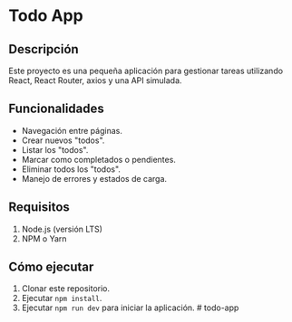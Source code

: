 # Todo App

## Descripción

Este proyecto es una pequeña aplicación para gestionar tareas utilizando React, React Router, axios y una API simulada.

## Funcionalidades

- Navegación entre páginas.
- Crear nuevos "todos".
- Listar los "todos".
- Marcar como completados o pendientes.
- Eliminar todos los "todos".
- Manejo de errores y estados de carga.

## Requisitos

1. Node.js (versión LTS)
2. NPM o Yarn

## Cómo ejecutar

1. Clonar este repositorio.
2. Ejecutar `npm install`.
3. Ejecutar `npm run dev` para iniciar la aplicación.
#   t o d o - a p p  
 